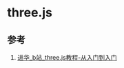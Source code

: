# three.js



## 参考
1. [进华_b站_three.js教程-从入门到入门](https://www.bilibili.com/video/BV1aS4y127gz/?spm_id_from=333.999.0.0&vd_source=f7867e3cfbc337b3261145a984b3a707)
